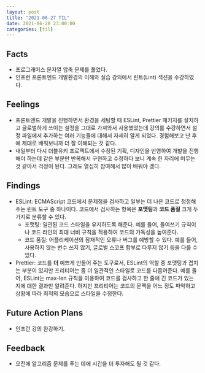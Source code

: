 ```yaml
---
layout: post
title: "2021-06-27 TIL"
date: 2021-06-28 23:00:00
categories: [til]
---
```


## Facts

- 프로그래머스 문자열 압축 문제를 풀었다.
- 인프런 프론트엔드 개발환경의 이해와 실습 강의에서 린트(Lint) 섹션을 수강하였다.

## Feelings
- 프론트엔드 개발을 진행하면서 환경을 세팅할 때 ESLint, Prettier 패키지를 설치하고 글로벌하게 쓰이는 설정을 그대로 가져와서 사용했었는데 강의를 수강하면서 설정 파일에서 추가하는 여러 기능들에 대해서 자세히 알게 되었다. 경험해보고 난 후에 제대로 배워보니까 더 잘 이해되는 것 같다. 
- 내일부터 다시 더블유키 프로젝트에서 수정된 기획, 디자인을 반영하여 개발을 진행해야 하는데 같은 부분만 반복해서 구현하고 수정하다 보니 계속 한 자리에 머무는 것 같아서 걱정이 된다. 그래도 열심히 참여해서 많이 배워야 겠다.


## Findings
- ESLint: ECMAScript 코드에서 문제점을 검사하고 일부는 더 나은 코드로 정정해주는 린트 도구 중 하나이다. 코드에서 검사하는 항목은 **포맷팅**과 **코드 품질** 크게 두 가지로 분류할 수 있다.
    - 포맷팅: 일관된 코드 스타일을 유지하도록 해준다. 예를 들어, 들여쓰기 규칙이나 코드 라인의 최대 너비 규칙을 적용하여 코드의 가독성을 높여준다.
    - 코드 품질: 어플리케이션의 잠재적인 오류나 버그를 예방할 수 있다. 예를 들어, 사용하지 않는 변수 쓰지 않기, 글로벌 스코프 함부로 다루지 않기 등을 다룰 수 있다.
- Prettier: 코드를 **더** 예쁘게 만들어 주는 도구로서, ESLint의 역할 중 포맷팅과 겹치는 부분이 있지만 프리티어는 좀 더 일관적인 스타일로 코드를 다듬어준다. 예를 들어, ESLint는 max-len 규칙을 이용하여 코드를 검사하고 한 줄에 긴 코드가 있는 지에 대한 결과만 알려준다. 하지만 프리티어는 코드의 문맥을 어느 정도 파악하고 상황에 따라 최적의 모습으로 스타일을 수정한다.


## Future Action Plans
- 인프런 강의 완강하기.

## Feedback
- 오전에 알고리즘 문제를 푸는 데에 시간을 더 투자해도 될 것 같다.